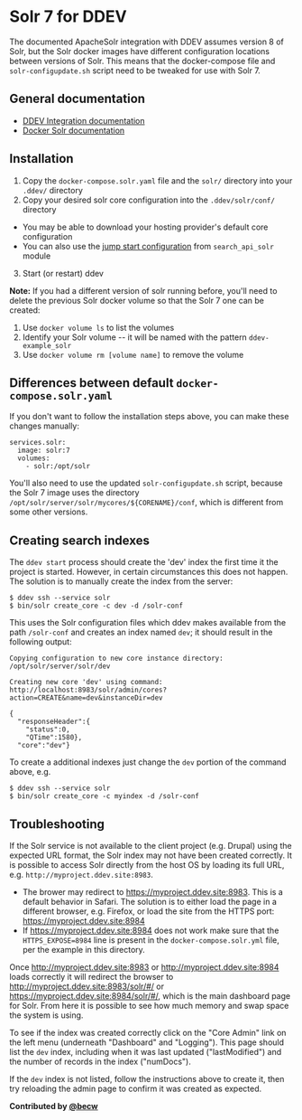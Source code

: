 # Solr 7 for DDEV

The documented ApacheSolr integration with DDEV assumes version 8 of Solr, but the Solr docker images have different configuration locations between versions of Solr. This means that the docker-compose file and `solr-configupdate.sh` script need to be tweaked for use with Solr 7.

## General documentation

* [DDEV Integration documentation](https://ddev.readthedocs.io/en/stable/users/extend/additional-services/#apache-solr)
* [Docker Solr documentation](https://hub.docker.com/_/solr/)

## Installation

1. Copy the `docker-compose.solr.yaml` file and the `solr/` directory into your `.ddev/` directory
2. Copy your desired solr core configuration into the `.ddev/solr/conf/` directory
  * You may be able to download your hosting provider's default core configuration
  * You can also use the [jump start configuration](https://git.drupalcode.org/project/search_api_solr/-/tree/4.x/jump-start/solr7/config-set) from `search_api_solr` module
3. Start (or restart) ddev

**Note:** If you had a different version of solr running before, you'll need to delete the previous Solr docker volume so that the Solr 7 one can be created:

1. Use `docker volume ls` to list the volumes
2. Identify your Solr volume -- it will be named with the pattern `ddev-example_solr`
3. Use `docker volume rm [volume name]` to remove the volume

## Differences between default `docker-compose.solr.yaml`

If you don't want to follow the installation steps above, you can make these changes manually:

```
services.solr:
  image: solr:7
  volumes:
    - solr:/opt/solr
```

You'll also need to use the updated `solr-configupdate.sh` script, because the Solr 7 image uses the directory `/opt/solr/server/solr/mycores/${CORENAME}/conf`, which is different from some other versions.

## Creating search indexes

The `ddev start` process should create the 'dev' index the first time it the
project is started. However, in certain circumstances this does not happen.
The solution is to manually create the index from the server:

    $ ddev ssh --service solr
    $ bin/solr create_core -c dev -d /solr-conf

This uses the Solr configuration files which ddev makes available from the path `/solr-conf` and creates an index named `dev`; it should result in the following output:

    Copying configuration to new core instance directory:
    /opt/solr/server/solr/dev
    
    Creating new core 'dev' using command:
    http://localhost:8983/solr/admin/cores?action=CREATE&name=dev&instanceDir=dev
    
    {
      "responseHeader":{
        "status":0,
        "QTime":1580},
      "core":"dev"}

To create a additional indexes just change the `dev` portion of the command
above, e.g.

    $ ddev ssh --service solr
    $ bin/solr create_core -c myindex -d /solr-conf

## Troubleshooting

If the Solr service is not available to the client project (e.g. Drupal) using
the expected URL format, the Solr index may not have been created correctly. It
is possible to access Solr directly from the host OS by loading its full URL,
e.g. `http://myproject.ddev.site:8983`.

* The brower may redirect to https://myproject.ddev.site:8983. This is a
  default behavior in Safari. The solution is to either load the page in a
  different browser, e.g. Firefox, or load the site from the HTTPS port:
  https://myproject.ddev.site:8984
* If https://myproject.ddev.site:8984 does not work make sure that the
  `HTTPS_EXPOSE=8984` line is present in the `docker-compose.solr.yml` file,
  per the example in this directory.

Once http://myproject.ddev.site:8983 or http://myproject.ddev.site:8984 loads
correctly it will redirect the browser to
http://myproject.ddev.site:8983/solr/#/ or
https://myproject.ddev.site:8984/solr/#/, which is the main dashboard page for
Solr. From here it is possible to see how much memory and swap space the system
is using.

To see if the index was created correctly click on the "Core Admin" link on the
left menu (underneath "Dashboard" and "Logging"). This page should list the
`dev` index, including when it was last updated ("lastModified") and the number
of records in the index ("numDocs").

If the `dev` index is not listed, follow the instructions above to create it,
then try reloading the admin page to confirm it was created as expected.

**Contributed by [@becw](https://github.com/becw)**
